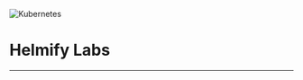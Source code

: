 ![Kubernetes](https://img.shields.io/badge/kubernetes-%23326ce5.svg?style=for-the-badge&logo=kubernetes&logoColor=white)

# Helmify Labs

---